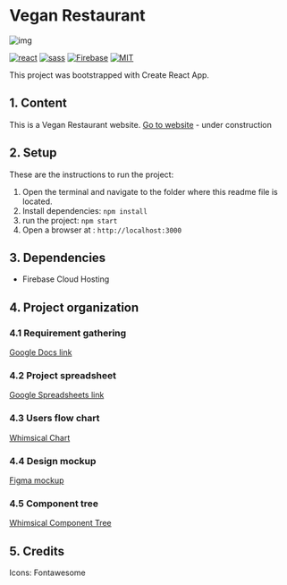 # Vegan Restaurant

![img](https://encrypted-tbn0.gstatic.com/images?q=tbn:ANd9GcQy1HgNjTGdzMbLLju71aSo8w5-3KkhsKGxug&usqp=CAU)

[![react](https://img.shields.io/badge/React-20232A?style=for-the-badge&logo=react&logoColor=61DAFB)](https://reactjs.org/)
[![sass](https://img.shields.io/badge/Sass-CC6699?style=for-the-badge&logo=sass&logoColor=white)](https://sass-lang.com/)
[![Firebase](https://img.shields.io/badge/firebase-%23039BE5.svg?style=for-the-badge&logo=firebase)](https://firebase.google.com/)
[![MIT](https://camo.githubusercontent.com/3dbcfa4997505c80ef928681b291d33ecfac2dabf563eb742bb3e269a5af909c/68747470733a2f2f696d672e736869656c64732e696f2f6769746875622f6c6963656e73652f496c65726961796f2f6d61726b646f776e2d6261646765733f7374796c653d666f722d7468652d6261646765)](https://professionalprograms.mit.edu/?utm_source=google&utm_medium=cpc&utm_campaign=MIT_BRAND_PROTECTION&utm_medium=ppc&utm_term=massachusetts%20institute%20of%20technology%20mit&utm_campaign=MIT_BRAND_PROTECTION&utm_source=adwords&hsa_mt=e&hsa_src=g&hsa_tgt=kwd-325879874370&hsa_acc=2660252290&hsa_ad=406000382319&hsa_cam=8546883354&hsa_kw=massachusetts%20institute%20of%20technology%20mit&hsa_net=adwords&hsa_ver=3&hsa_grp=85551586934&gclid=CjwKCAjwr56IBhAvEiwA1fuqGvMJK9N0hVJ40ns4Qil_4byBgG-0AKpD5gEImBRlcJ1cmbHUsDzoohoCMK4QAvD_BwE)

This project was bootstrapped with Create React App.

## 1. Content

This is a Vegan Restaurant website.
[Go to website](https://) - under construction

## 2. Setup

These are the instructions to run the project:

1. Open the terminal and navigate to the folder where this readme file is located.
2. Install dependencies:
   `npm install`
3. run the project:
   `npm start`
4. Open a browser at : `http://localhost:3000`

## 3. Dependencies

- Firebase Cloud Hosting

## 4. Project organization

### 4.1 Requirement gathering

[Google Docs link](https://docs.google.com/document/d/1qjRTB7ZgfW6TSQOnHnEzol_eH9fQO23ZEX8JZ5CScaM/edit)

### 4.2 Project spreadsheet

[Google Spreadsheets link](https://docs.google.com/spreadsheets/d/1cLl1IrPkyIr2tL5Zo3IiA0pBxB_31CjOz4WOs9xyZYc/edit#gid=722109281)

### 4.3 Users flow chart

[Whimsical Chart](https://whimsical.com/users-flow-Hfh9d7iWJeX9hP67m5pigR)

### 4.4 Design mockup

[Figma mockup](https://www.figma.com/file/gcUsqGeK6qtCe4ULQApg6Y/NPA-_Vegan-website?node-id=0%3A1)

### 4.5 Component tree

[Whimsical Component Tree](https://whimsical.com/component-tree-T2sZjtjagdgQUzMMhyvW3T)

## 5. Credits

Icons: Fontawesome

